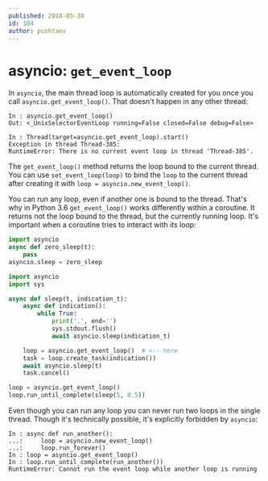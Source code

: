 ```yaml
---
published: 2018-05-30
id: 104
author: pushtaev
---
```


# asyncio: `get_event_loop`

In `asyncio`, the main thread loop is automatically created for you once you call `asyncio.get_event_loop()`. That doesn't happen in any other thread:

```ipython {no-run}
In : asyncio.get_event_loop()
Out: <_UnixSelectorEventLoop running=False closed=False debug=False>

In : Thread(target=asyncio.get_event_loop).start()
Exception in thread Thread-385:
RuntimeError: There is no current event loop in thread 'Thread-385'.
```

The `get_event_loop()` method returns the loop bound to the current thread.
You can use `set_event_loop(loop)` to bind the `loop` to the current thread after creating it with `loop = asyncio.new_event_loop()`.

You can run any loop, even if another one is bound to the thread.
That's why in Python 3.6 `get_event_loop()` works differently within a coroutine.
It returns not the loop bound to the thread, but the currently running loop. It's important when a coroutine tries to interact with *its* loop:

```python
import asyncio
async def zero_sleep(t):
    pass
asyncio.sleep = zero_sleep
```

```python {continue}
import asyncio
import sys

async def sleep(t, indication_t):
    async def indication():
        while True:
            print('.', end='')
            sys.stdout.flush()
            await asyncio.sleep(indication_t)

    loop = asyncio.get_event_loop()  # <-- here
    task = loop.create_task(indication())
    await asyncio.sleep(t)
    task.cancel()

loop = asyncio.get_event_loop()
loop.run_until_complete(sleep(5, 0.5))
```

Even though you can run any loop you can never run two loops in the single thread. Though it's technically possible, it's explicitly forbidden by `asyncio`:

```ipython {continue} {shield:RuntimeError}
In : async def run_another():
...:     loop = asyncio.new_event_loop()
...:     loop.run_forever()
In : loop = asyncio.get_event_loop()
In : loop.run_until_complete(run_another())
RuntimeError: Cannot run the event loop while another loop is running
```
